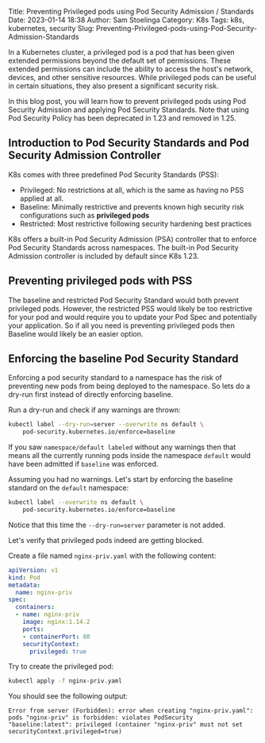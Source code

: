 Title: Preventing Privileged pods using Pod Security Admission / Standards
Date: 2023-01-14 18:38
Author: Sam Stoelinga
Category: K8s
Tags: k8s, kubernetes, security
Slug: Preventing-Privileged-pods-using-Pod-Security-Admission-Standards

In a Kubernetes cluster, a privileged pod is a pod that has been given
extended permissions beyond the default set of permissions. These extended
permissions can include the ability to access the host's network, devices,
and other sensitive resources. While privileged pods can be useful in
certain situations, they also present a significant security risk.

In this blog post, you will learn how to prevent privileged pods using Pod
Security Admission and applying Pod Security Standards. Note that using Pod Security
Policy has been deprecated in 1.23 and removed in 1.25.


## Introduction to Pod Security Standards and Pod Security Admission Controller

K8s comes with three predefined Pod Security Standards (PSS):

* Privileged: No restrictions at all, which is the same as having no PSS applied at all.
* Baseline: Minimally restrictive and prevents known high security risk
  configurations such as **privileged pods**
* Restricted: Most restrictive following security hardening best practices 


K8s offers a built-in Pod Security Admission (PSA) controller that to enforce Pod
Security Standards across namespaces. The built-in Pod Security Admission controller
is included by default since K8s 1.23.

## Preventing privileged pods with PSS
The baseline and restricted Pod Security Standard would both prevent privileged
pods. However, the restricted PSS would likely be too restrictive for your pod and
would require you to update your Pod Spec and potentially your application. So if
all you need is preventing privileged pods then Baseline would likely be an easier
option.

## Enforcing the baseline Pod Security Standard
Enforcing a pod security standard to a namespace has the risk of preventing
new pods from being deployed to the namespace. So lets do a dry-run first
instead of directly enforcing baseline.

Run a dry-run and check if any warnings are thrown:
```sh
kubectl label --dry-run=server --overwrite ns default \
    pod-security.kubernetes.io/enforce=baseline
```
If you saw `namespace/default labeled` without any warnings then that means
all the currently running pods inside the namespace `default` would have been
admitted if `baseline` was enforced.


Assuming you had no warnings. Let's start by enforcing the baseline standard
on the `default` namespace:
```sh
kubectl label --overwrite ns default \
    pod-security.kubernetes.io/enforce=baseline
```
Notice that this time the `--dry-run=server` parameter is not added.

Let's verify that privileged pods indeed are getting blocked.

Create a file named `nginx-priv.yaml` with the following content:
```yaml
apiVersion: v1
kind: Pod
metadata:
  name: nginx-priv
spec:
  containers:
  - name: nginx-priv
    image: nginx:1.14.2
    ports:
    - containerPort: 80
    securityContext:
      privileged: true
```

Try to create the privileged pod:
```sh
kubectl apply -f nginx-priv.yaml
```

You should see the following output:
```
Error from server (Forbidden): error when creating "nginx-priv.yaml": pods "nginx-priv" is forbidden: violates PodSecurity "baseline:latest": privileged (container "nginx-priv" must not set securityContext.privileged=true)
```
